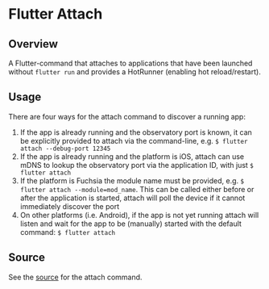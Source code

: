 # Flutter Attach

## Overview

A Flutter-command that attaches to applications that have been launched
without `flutter run` and provides a HotRunner (enabling hot reload/restart).

## Usage

There are four ways for the attach command to discover a running app:

1. If the app is already running and the observatory port is known, it can be
explicitly provided to attach via the command-line, e.g. `$ flutter attach
--debug-port 12345`
1. If the app is already running and the platform is iOS, attach can use mDNS
to lookup the observatory port via the application ID, with just `$ flutter
attach`
1. If the platform is Fuchsia the module name must be provided, e.g. `$
flutter attach --module=mod_name`. This can be called either before or after
the application is started, attach will poll the device if it cannot
immediately discover the port
1. On other platforms (i.e. Android), if the app is not yet running attach
will listen and wait for the app to be (manually) started with the default
command: `$ flutter attach`

## Source

See the [source](https://github.com/flutter/flutter/blob/master/packages/flutter_tools/lib/src/commands/attach.dart) for the attach command.
